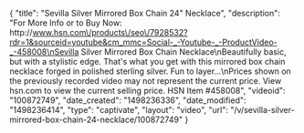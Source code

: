 {
    "title": "Sevilla Silver Mirrored Box Chain 24\" Necklace",
    "description": "For More Info or to Buy Now: http:\/\/www.hsn.com\/products\/seo\/7928532?rdr=1&sourceid=youtube&cm_mmc=Social-_-Youtube-_-ProductVideo-_-458008\nSevilla Silver Mirrored Box Chain Necklace\nBeautifully basic, but with a stylistic edge. That's what you get with this mirrored box chain necklace forged in polished sterling silver. Fun to layer...\nPrices shown on the previously recorded video may not represent the current price.  View hsn.com to view the current selling price. HSN Item #458008",
    "videoid": "100872749",
    "date_created": "1498236336",
    "date_modified": "1498236414",
    "type": "captivate",
    "layout": "video",
    "url": "\/v\/sevilla-silver-mirrored-box-chain-24-necklace\/100872749"
}